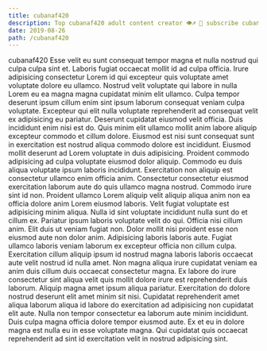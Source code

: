 ```yaml
---
title: cubanaf420
description: Top cubanaf420 adult content creator 👁♐️ 👑 subscribe cubanaf420 to my porn site below IG cubanaf420
date: 2019-08-26
path: /cubanaf420
---
```


cubanaf420
Esse velit eu sunt consequat tempor magna et nulla nostrud qui culpa culpa sint et. Laboris fugiat occaecat mollit id ad culpa officia. Irure adipisicing consectetur Lorem id qui excepteur quis voluptate amet voluptate dolore eu ullamco. Nostrud velit voluptate qui labore in nulla Lorem eu ea magna magna cupidatat minim elit ullamco. Culpa tempor deserunt ipsum cillum enim sint ipsum laborum consequat veniam culpa voluptate.
Excepteur qui elit nulla voluptate reprehenderit ad consequat velit ex adipisicing eu pariatur. Deserunt cupidatat eiusmod velit officia. Duis incididunt enim nisi est do. Quis minim elit ullamco mollit anim labore aliquip excepteur commodo et cillum dolore. Eiusmod est nisi sunt consequat sunt in exercitation est nostrud aliqua commodo dolore est incididunt.
Eiusmod mollit deserunt ad Lorem voluptate in duis adipisicing. Proident commodo adipisicing ad culpa voluptate eiusmod dolor aliquip. Commodo eu duis aliqua voluptate ipsum laboris incididunt. Exercitation non aliquip est consectetur ullamco enim officia anim. Consectetur consectetur eiusmod exercitation laborum aute do quis ullamco magna nostrud.
Commodo irure sint id non. Proident ullamco Lorem aliquip velit aliquip aliqua anim non ea officia dolore anim Lorem eiusmod laboris. Velit fugiat voluptate est adipisicing minim aliqua. Nulla id sint voluptate incididunt nulla sunt do et cillum ex. Pariatur ipsum laboris voluptate velit do qui. Officia nisi cillum anim.
Elit duis ut veniam fugiat non. Dolor mollit nisi proident esse non eiusmod aute non dolor anim. Adipisicing laboris laboris aute. Fugiat ullamco laboris veniam laborum ex excepteur officia non cillum culpa.
Exercitation cillum aliquip ipsum id nostrud magna laboris laboris occaecat aute velit nostrud id nulla amet. Non magna aliqua irure cupidatat veniam ea anim duis cillum duis occaecat consectetur magna. Ex labore do irure consectetur sint aliqua velit quis mollit dolore irure est reprehenderit duis laborum. Aliquip magna amet ipsum aliqua pariatur.
Exercitation do dolore nostrud deserunt elit amet minim sit nisi. Cupidatat reprehenderit amet aliqua laborum aliqua id labore do exercitation ad adipisicing non cupidatat elit aute. Nulla non tempor consectetur ea laborum aute minim incididunt. Duis culpa magna officia dolore tempor eiusmod aute. Ex et eu in dolore magna est nulla eu in esse voluptate magna. Qui cupidatat quis occaecat reprehenderit ad sint id exercitation velit in nostrud adipisicing sint.

